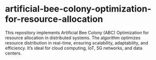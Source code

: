 # artificial-bee-colony-optimization-for-resource-allocation
This repository implements Artificial Bee Colony (ABC) Optimization for resource allocation in distributed systems. The algorithm optimizes resource distribution in real-time, ensuring scalability, adaptability, and efficiency. It’s ideal for cloud computing, IoT, 5G networks, and data centers.
